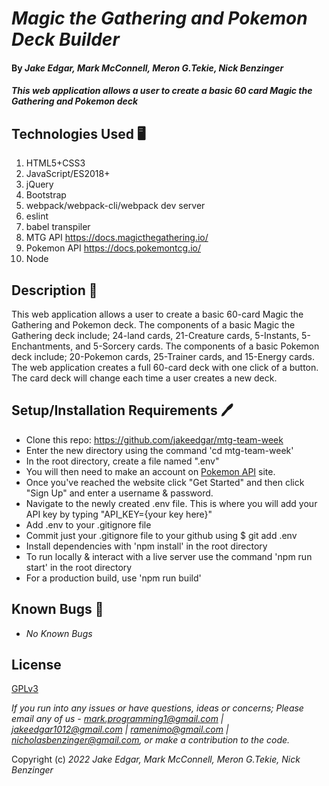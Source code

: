# _Magic the Gathering and Pokemon Deck Builder_

#### By _**Jake Edgar, Mark McConnell, Meron G.Tekie, Nick Benzinger**_

#### _This web application allows a user to create a basic 60 card Magic the Gathering and Pokemon deck_

## Technologies Used 🖥️

1. HTML5+CSS3
2. JavaScript/ES2018+
3. jQuery
4. Bootstrap
5. webpack/webpack-cli/webpack dev server
6. eslint
7. babel transpiler
8. MTG API https://docs.magicthegathering.io/
9. Pokemon API https://docs.pokemontcg.io/
10. Node

## Description 📖
This web application allows a user to create a basic 60-card Magic the Gathering and Pokemon deck. The components of a basic Magic the Gathering deck include; 24-land cards, 21-Creature cards, 5-Instants, 5-Enchantments, and 5-Sorcery cards. The components of a basic Pokemon deck include; 20-Pokemon cards, 25-Trainer cards, and 15-Energy cards. The web application creates a full 60-card deck with one click of a button. The card deck will change each time a user creates a new deck. 


## Setup/Installation Requirements 🖊️

* Clone this repo: https://github.com/jakeedgar/mtg-team-week
* Enter the new directory using the command 'cd mtg-team-week'
* In the root directory, create a file named ".env"
* You will then need to make an account on [Pokemon API](https://dev.pokemontcg.io/) site.
* Once you've reached the website click "Get Started" and then click "Sign Up" and enter a username & password. 
* Navigate to the newly created .env file. This is where you will add your API key by typing "API_KEY={your key here}"
* Add .env to your .gitignore file
* Commit just your .gitignore file to your github using  $ git add .env
* Install dependencies with 'npm install' in the root directory
* To run locally & interact with a live server use the command 'npm run start' in the root directory
* For a production build, use 'npm run build'

## Known Bugs 🐛

* _No Known Bugs_

## License

[GPLv3](https://www.gnu.org/licenses/gpl-3.0.en.html)

_If you run into any issues or have questions, ideas or concerns;  Please email any of us - mark.programming1@gmail.com | jakeedgar1012@gmail.com | ramenimo@gmail.com | nicholasbenzinger@gmail.com, or make a contribution to the code._

Copyright (c) _2022_ _Jake Edgar, Mark McConnell, Meron G.Tekie, Nick Benzinger_